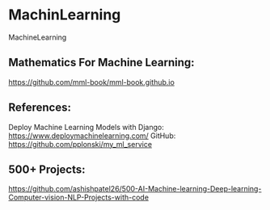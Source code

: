 # MachinLearning
MachineLearning

## Mathematics For Machine Learning:  
https://github.com/mml-book/mml-book.github.io

## References:
Deploy Machine Learning Models with Django: https://www.deploymachinelearning.com/
GitHub: https://github.com/pplonski/my_ml_service

## 500+ Projects:
https://github.com/ashishpatel26/500-AI-Machine-learning-Deep-learning-Computer-vision-NLP-Projects-with-code 
